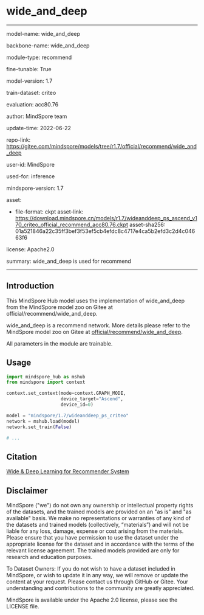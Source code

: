# wide_and_deep

---

model-name: wide_and_deep

backbone-name: wide_and_deep

module-type: recommend

fine-tunable: True

model-version: 1.7

train-dataset: criteo

evaluation: acc80.76

author: MindSpore team

update-time: 2022-06-22

repo-link: <https://gitee.com/mindspore/models/tree/r1.7/official/recommend/wide_and_deep>

user-id: MindSpore

used-for: inference

mindspore-version: 1.7

asset:

-
    file-format: ckpt
    asset-link: <https://download.mindspore.cn/models/r1.7/wideanddeep_ps_ascend_v170_criteo_official_recommend_acc80.76.ckpt>
    asset-sha256: 01a521846a22c35ff3bef3f53ef5cb4efdc8c4717e4ca5b2efd3c2d4c04663f6

license: Apache2.0

summary: wide_and_deep is used for recommend

---

## Introduction

This MindSpore Hub model uses the implementation of wide_and_deep from the MindSpore model zoo on Gitee at official/recommend/wide_and_deep.

wide_and_deep is a recommend network. More details please refer to the MindSpore model zoo on Gitee at [official/recommend/wide_and_deep](https://gitee.com/mindspore/models/blob/r1.7/official/recommend/wide_and_deep/README.md).

All parameters in the module are trainable.

## Usage

```python
import mindspore_hub as mshub
from mindspore import context

context.set_context(mode=context.GRAPH_MODE,
                    device_target="Ascend",
                    device_id=0)

model = "mindspore/1.7/wideanddeep_ps_criteo"
network = mshub.load(model)
network.set_train(False)

# ...
```

## Citation

[Wide & Deep Learning for Recommender System](https://arxiv.org/pdf/1606.07792.pdf)

## Disclaimer

MindSpore ("we") do not own any ownership or intellectual property rights of the datasets, and the trained models are provided on an "as is" and "as available" basis. We make no representations or warranties of any kind of the datasets and trained models (collectively, “materials”) and will not be liable for any loss, damage, expense or cost arising from the materials. Please ensure that you have permission to use the dataset under the appropriate license for the dataset and in accordance with the terms of the relevant license agreement. The trained models provided are only for research and education purposes.

To Dataset Owners: If you do not wish to have a dataset included in MindSpore, or wish to update it in any way, we will remove or update the content at your request. Please contact us through GitHub or Gitee. Your understanding and contributions to the community are greatly appreciated.

MindSpore is available under the Apache 2.0 license, please see the LICENSE file.
